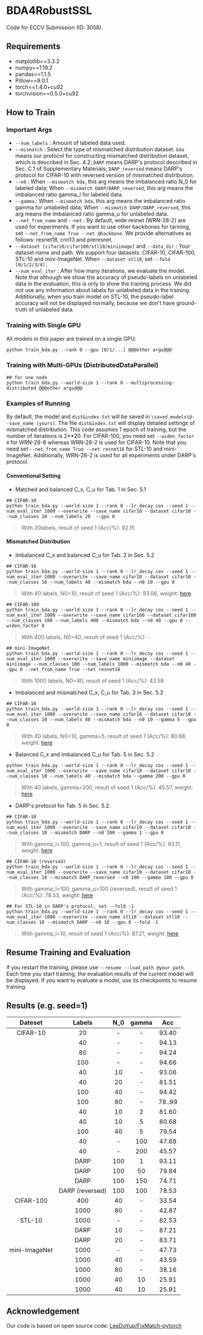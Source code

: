 # BDA4RobustSSL
Code for ECCV Submission (ID: 3058).
## Requirements
- matplotlib==3.3.2
- numpy==1.19.2
- pandas==1.1.5
- Pillow==9.0.1
- torch==1.4.0+cu92
- torchvision==0.5.0+cu92
## How to Train
### Important Args
- `--num_labels` : Amount of labeled data used.  
- `--mismatch` : Select the type of mismatched distribution dataset. `bda` means our protocol for constructing mismatched distribution dataset, which is described in Sec. 4.2; `DARP` means DARP's protocol described in Sec. C.1 of Supplementary Materials; `DARP_reversed` means DARP's protocol for CIFAR-10 with reversed version of mismatched distribution.
- `--n0` : When `--mismatch bda`, this arg means the imbalanced ratio N_0 for labeled data; When `--mismatch DARP/DARP_reversed`, this arg means the imbalanced ratio gamma_l for labeled data.
- `--gamma` : When `--mismatch bda`, this arg means the imbalanced ratio gamma for unlabeled data; When `--mismatch DARP/DARP_reversed`, this arg means the imbalanced ratio gamma_u for unlabeled data. 
- `--net_from_name` and `--net` : By default, wide resnet (WRN-28-2) are used for experiments. If you want to use other backbones for tarining, set `--net_from_name True --net @backbone`. We provide alternatives as follows: resnet18, cnn13 and preresnet.
- `--dataset [cifar10/cifar100/stl10/miniimage]` and `--data_dir`  : Your dataset name and path. We support four datasets: CIFAR-10, CIFAR-100, STL-10 and mini-ImageNet. When `--dataset stl10`, set `--fold [0/1/2/3/4].`
- `--num_eval_iter` : After how many iterations, we evaluate the model. Note that although we show the accuracy of pseudo-labels on unlabeled data in the evaluation, this is only to show the training process. We did not use any information about labels for unlabeled data in the training. Additionally, when you train model on STL-10, the pseudo-label accuracy will not be displayed normally, because we don't have ground-truth of unlabeled data.
### Training with Single GPU
All models in this paper are trained on a single GPU.

```
python train_bda.py --rank 0 --gpu [0/1/...] @@@other args@@@
```
### Training with Multi-GPUs (DistributedDataParallel)

```
## for one node
python train_bda.py --world-size 1 --rank 0 --multiprocessing-distributed @@@other args@@@
```
### Examples of Running
By default, the model and `dist&index.txt` will be saved in `\saved_models\@--save_name (yours)`. The file `dist&index.txt` will display   detailed settings of mismatched distribution. This code assumes 1 epoch of training, but the number of iterations is 2\*\*20. For CIFAR-100, you need set `--widen_factor 8` for WRN-28-8 whereas WRN-28-2 is used for CIFAR-10.  Note that you need set `--net_from_name True --net resnet18` for STL-10 and mini-ImageNet. Additionally, WRN-28-2 is used for all experiments under DARP's protocol.

#### Conventional Setting 
- Matched and balanced C_x, C_u for Tab. 1 in Sec. 5.1

```
## CIFAR-10
python train_bda.py --world-size 1 --rank 0 --lr_decay cos --seed 1 --num_eval_iter 1000 --overwrite --save_name cifar10 --dataset cifar10 --num_classes 10 --num_labels 20  --gpu 0
```

> With 20labels, result of seed 1 (Acc/%): 92.15
#### Mismatched Distribution
- Imbalanced C_x and balanced C_u for Tab. 2 in Sec. 5.2

```
## CIFAR-10
python train_bda.py --world-size 1 --rank 0 --lr_decay cos --seed 1 --num_eval_iter 1000 --overwrite --save_name cifar10 --dataset cifar10 --num_classes 10 --num_labels 40 --mismatch bda --n0 10 --gpu 0
```
> With 40 labels, N0=10, result of seed 1 (Acc/%): 93.06, weight: [here][cifar10-40-10]

```
## CIFAR-100
python train_bda.py --world-size 1 --rank 0 --lr_decay cos --seed 1 --num_eval_iter 1000 --overwrite --save_name cifar100 --dataset cifar100 --num_classes 100 --num_labels 400 --mismatch bda --n0 40 --gpu 0 --widen_factor 8
```
> With 400 labels, N0=40, result of seed 1 (Acc/%): -

```
## mini-ImageNet
python train_bda.py --world-size 1 --rank 0 --lr_decay cos --seed 1 --num_eval_iter 1000 --overwrite --save_name miniimage --dataset miniimage --num_classes 100 --num_labels 1000 --mismatch bda --n0 40 --gpu 0 --net_from_name True --net resnet18 
```
> With 1000 labels, N0=40, result of seed 1 (Acc/%): 43.59

- Imbalanced and mismatched C_x, C_u for Tab. 3 in Sec. 5.2

```
## CIFAR-10
python train_bda.py --world-size 1 --rank 0 --lr_decay cos --seed 1 --num_eval_iter 1000 --overwrite --save_name cifar10 --dataset cifar10 --num_classes 10 --num_labels 40 --mismatch bda --n0 10 --gamma 5 --gpu 0
```
> With 40 labels, N0=10, gamma=5, result of seed 1 (Acc/%): 80.68, weight: [here][cifar10-40-10-5]
- Balanced C_x and imbalanced C_u for Tab. 5 in Sec. 5.2

```
python train_bda.py --world-size 1 --rank 0 --lr_decay cos --seed 1 --num_eval_iter 1000 --overwrite --save_name cifar10 --dataset cifar10 --num_classes 10 --num_labels 40 --mismatch bda --gamma 200 --gpu 0
```
> With 40 labels, gamma=200, result of seed 1 (Acc/%): 45.57, weight: [here][cifar10-40-1-200]
- DARP's protocol for Tab. 5 in Sec. 5.2.

```
## CIFAR-10
python train_bda.py --world-size 1 --rank 0 --lr_decay cos --seed 1 --num_eval_iter 1000 --overwrite --save_name cifar10 --dataset cifar10 --num_classes 10 --mismatch DARP --n0 100 --gamma 1 --gpu 0
```
> With gamma_l=100, gamma_u=1, result of seed 1 (Acc/%): 93.11, weight: [here][cifar10-darp-1]

```
## CIFAR-10 (reversed)
python train_bda.py --world-size 1 --rank 0 --lr_decay cos --seed 1 --num_eval_iter 1000 --overwrite --save_name cifar10 --dataset cifar10 --num_classes 10 --mismatch DARP_reversed --n0 100 --gamma 100 --gpu 0
```
> With gamma_l=100, gamma_u=100 (reversed), result of seed 1 (Acc/%): 78.53, weight: [here][cifar10-darp-re]

```
## For STL-10 in DARP's protocol, set --fold -1
python train_bda.py --world-size 1 --rank 0 --lr_decay cos --seed 1 --num_eval_iter 1000 --overwrite --save_name stl10 --dataset stl10 --num_classes 10 --mismatch DARP --n0 10 --gpu 0 --fold -1 
```
> With gamma_l=10, result of seed 1 (Acc/%): 87.21, weight: [here][stl10-darp]
## Resume Training and Evaluation
If you restart the training, please use `--resume --load_path @your_path`. Each time you start training, the evaluation results of the current model will be displayed. If you want to evaluate a model, use its checkpoints to resume training.

## Results (e.g. seed=1)

| Dateset | Labels | N_0 |gamma|Acc|
| :-----:| :----: | :----: |:----: |:----: |
|CIFAR-10 | 20 | - |- |93.40 |
| | 40 | - |- |94.13 |
| | 80 | - |- |94.24 |
| | 100 | - |- |94.66 |
| | 40 | 10 |- |93.06 |
|  | 40 | 20 |- |81.51 |
|  | 100 | 40 |- |94.42 |
|  | 100 | 80 |- |78..99 |
|  | 40 | 10 |2 |81.60 |
|  | 40 | 10 |5 |80.68 |
|  | 100 | 40 |5 |79.54 |
|  | 40 | - |100 |47.68 |
|  | 40 | - |200 |45.57 |
|  | DARP | 100 |1 |93.11 |
|  | DARP | 100 |50 |79.84 |
|  | DARP | 100 |150 |74.71 |
|  | DARP (reversed) | 100 |100 |78.53 |
|CIFAR-100  | 400 | 40 |- |33.54 |
|  | 1000 | 80 |- |42.87 |
|STL-10 | 1000| - |- |82.53 |
| | DARP| 10 |- |87.21 |
| | DARP| 20 |- |83.71 |
|mini-ImageNet | 1000| -|- |47.73 |
| | 1000| 40 |- |43.59 |
| | 1000| 80 |- |38.16 |
| | 1000| 40 |10 |25.91 |
| | 1000| 40 |10 |25.91 |


## Acknowledgement
Our code is based on open source code: [LeeDoYup/FixMatch-pytorch][1]

[1]: https://github.com/LeeDoYup/FixMatch-pytorch
[cifar10-40-10]: https://1drv.ms/u/s!Ao848hI985sshiRA2Wm2F0IuG_hv?e=jh2sOg
[cifar10-40-10-5]: https://1drv.ms/u/s!Ao848hI985sshiZTF8hAq51b01n1?e=OTPuMd
[cifar10-40-1-200]: https://1drv.ms/u/s!Ao848hI985sshij5UqKI2EkVHMOH?e=g1Nq6V
[cifar10-darp-1]: https://1drv.ms/u/s!Ao848hI985sshiqUhVPxBklQnKM0?e=vCs0HU
[cifar10-darp-re]: https://1drv.ms/u/s!Ao848hI985sshizWFgWZj6JwYgZ6?e=dIPbnN
[stl10-darp]: https://1drv.ms/u/s!Ao848hI985sshi60K-vEDA96Rcxp?e=U3uhGx
